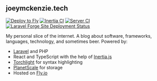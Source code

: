 ## joeymckenzie.tech

[![Deploy to Fly](https://github.com/JoeyMckenzie/joeymckenzie.tech/actions/workflows/deploy.yml/badge.svg)](https://github.com/JoeyMckenzie/joeymckenzie.tech/actions/workflows/deploy.yml)
[![Inertia CI](https://github.com/JoeyMckenzie/joeymckenzie.tech/actions/workflows/inertia-ci.yml/badge.svg)](https://github.com/JoeyMckenzie/joeymckenzie.tech/actions/workflows/inertia-ci.yml)
[![Server CI](https://github.com/JoeyMckenzie/joeymckenzie.tech/actions/workflows/laravel-ci.yml/badge.svg)](https://github.com/JoeyMckenzie/joeymckenzie.tech/actions/workflows/laravel-ci.yml)
[![Laravel Forge Site Deployment Status](https://img.shields.io/endpoint?url=https%3A%2F%2Fforge.laravel.com%2Fsite-badges%2Ff2a25fc8-c0f7-4a9b-ac9a-e6ce71338dd9%3Fdate%3D1%26commit%3D1&style=flat)](https://forge.laravel.com/servers/742075/sites/2189342)

My personal slice of the internet. A blog about software, frameworks, languages, technology, and sometimes beer. Powered
by:

-   [Laravel](https://laravel.com) and PHP
-   React and TypeScript with the help of [Inertia.js](https://inertiajs.com/)
-   [Torchlight](https://torchlight.dev) for syntax highlighting
-   [PlanetScale](https://planetscale.com) for storage
-   Hosted on [Fly.io](https://fly.io)
